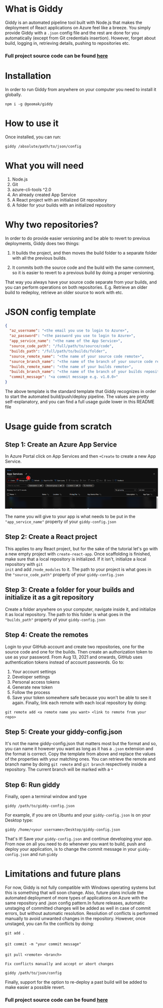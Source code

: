 # What is Giddy
Giddy is an automated pipeline tool built with Node.js that makes the deployment
of React applications on Azure feel like a breeze. You simply provide Giddy with
a <code>.json</code> config file and the rest are done for you automatically (except from Git credentials
insertion). However, forget about build, logging in, retrieving details,
pushing to repositories etc.

### Full project source code can be found [here]

# Installation

In order to run Giddy from anywhere on your computer you need to install
it globally. 

```npm
npm i -g @geomak/giddy
```

# How to use it

Once installed, you can run:
```npm
giddy /absolute/path/to/json/config
```

# What you will need

1) Node.js
2) Git
3) azure-cli-tools ^2.0
4) An already created App Service
5) A React project with an initialized Git repository
6) A folder for your builds with an initialized repository

# Why two repositories?

In order to do provide easier versioning and be able to revert to previous deployments,
Giddy does two things:
1) It builds the project, and then moves the build folder to a separate 
folder with all the previous builds.

2) It commits both the source code and the build with the same comment,
so it is easier to revert to a previous build by doing a proper versioning.

That way you always have your source code separate from your builds,
and you can perform operations on both repositories. 
E.g. Retrieve an older build to redeploy, 
     retrieve an older source to work with etc.


# JSON config template

```json
{
  "az_username": "<the email you use to login to Azure>",
  "az_password": "<the password you use to login to Azure>",
  "app_service_name": "<the name of the App Service>",
  "source_code_path": "/full/path/to/source/code",
  "builds_path": "/full/path/to/builds/folder",
  "source_remote_name": "<the name of your source code remote>",
  "source_branch_name": "<the name of the branch of your source code repository>",
  "builds_remote_name": "<the name of your builds remote>",
  "builds_branch_name": "<the name of the branch of your builds repository>",
  "commit_message": "<a commit message e.g. v1.0.0>" 
}
```
The above template is the standard template that Giddy recognizes in order to start the
automated build/push/deploy pipeline. The values are pretty self-explanatory, and you can find 
a full usage guide lower in this README file

# Usage guide from scratch

## Step 1: Create an Azure App Service

In Azure Portal click on App Services and then <code>+Create</code> to create a new App Service.

![Create App Service](./readme_images/create_app_service.png)

The name you will give to your app is what needs to be put in the 
<code>"app_service_name"</code> property of your <code>giddy-config.json</code>  

## Step 2: Create a React project
    
This applies to any React project, but for the sake of the tutorial let's go with a new empty project
with <code>create-react-app</code>. Once scaffolding is finished, make sure that a local repository is initialized.
If it isn't, initialize a local repository with <code>git init</code> and add <code>/node_modules</code> to it. The path to your project
is what goes in the <code>"source_code_path"</code> property of your <code>giddy-config.json</code>
    
## Step 3: Create a folder for your builds and initialize it as a git repository

Create a folder anywhere on your computer, navigate inside it, and initialize it as local repository.
The path to this folder is what goes in the <code>"builds_path"</code> property of your <code>giddy-config.json</code>

## Step 4: Create the remotes
    
Login to your GitHub account and create two repositories, one for the source code and one for the builds.
Then create an authorization token to use as your password. From Aug 13, 2021 and onwards, GitHub uses 
authentication tokens instead of account passwords. 
Go to:
1) Your account settings
2) Developer settings
3) Personal access tokens
4) Generate new token
5) Follow the process
6) Save your token somewhere safe because you won't be able to see it again.
Finally, link each remote with each local repository by doing: 
```git
git remote add <a remote name you want> <link to remote from your repo> 
```

## Step 5: Create your giddy-config.json

It's not the name giddy-config.json that matters most but the format and so, you can 
name it however you want as long as it has a <code>.json</code> extension and the format is correct.
Copy the template from above and replace the values of the properties with your matching ones.
You can retrieve the remote and branch name by doing <code>git remote</code> and <code>git branch</code> 
respectively inside a repository. The current branch will be marked with a <code>*</code>

## Step 6: Run giddy

Finally, open a terminal window and type
```npm
giddy /path/to/giddy-config.json
```
For example, if you are on Ubuntu and your <code>giddy-config.json</code> is on your
Desktop type: 

```npm
giddy /home/<your username>/Desktop/giddy-config.json
```

That's it! Save your <code>giddy-config.json</code> and continue developing your app.
From now on all you need to do whenever you want to build, push and deploy your application, 
is to change the commit message in your <code>giddy-config.json</code> and run <code>giddy</code>


# Limitations and future plans

For now, Giddy is not fully compatible with Windows operating systems
but this is something that will soon change.
Also, future plans include the automated deployment of more types of
applications on Azure with the same repository and .json config pattern.In future releases,
automatic unstaging of committed changes will be added as well in case of commit errors, but without automatic resolution.
Resolution of conflicts is performed manually to avoid unwanted changes in the repository. 
However, once unstaged, you can fix the conflicts by doing:

    git add . 
####
    git commit -m "your commit message"
####
    git pull <remote> <branch>

```git
Fix conflicts manually and accept or abort changes
```

    giddy /path/to/json/config


Finally, support for the option to re-deploy a past build will be added to make easier a possible revert.


### Full project source code can be found [here]

[here]: https://github.com/G-MAKROGLOU/@geomak/giddy